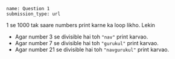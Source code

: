 ```ngMeta
name: Question 1
submission_type: url
```

1 se 1000 tak saare numbers print karne ka loop likho. Lekin 

* Agar number 3 se divisible hai toh `"nav"` print karvao.
* Agar number 7 se divisible hai toh `"gurukul"` print karvao.
* Agar number 21 se divisible hai toh `"navgurukul"` print karvao.
